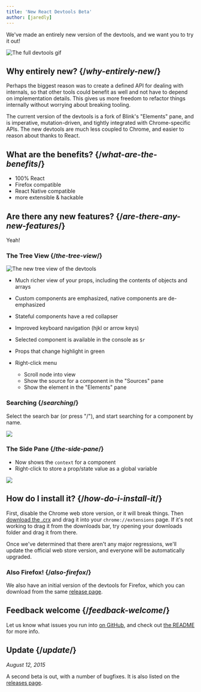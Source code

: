 ```yaml
---
title: 'New React Devtools Beta'
author: [jaredly]
---
```


We've made an entirely new version of the devtools, and we want you to try it
out!

![The full devtools gif](/images/blog/devtools-full.gif)

## Why entirely new? {/*why-entirely-new*/}

Perhaps the biggest reason was to create a defined API for dealing with
internals, so that other tools could benefit as well and not have to depend on
implementation details. This gives us more freedom to refactor things
internally without worrying about breaking tooling.

The current version of the devtools is a fork of Blink's "Elements" pane, and
is imperative, mutation-driven, and tightly integrated with Chrome-specific
APIs. The new devtools are much less coupled to Chrome, and easier to reason
about thanks to React.

## What are the benefits? {/*what-are-the-benefits*/}

- 100% React
- Firefox compatible
- React Native compatible
- more extensible & hackable

## Are there any new features? {/*are-there-any-new-features*/}

Yeah!

### The Tree View {/*the-tree-view*/}

![The new tree view of the devtools](/images/blog/devtools-tree-view.png)

- Much richer view of your props, including the contents of objects and arrays
- Custom components are emphasized, native components are de-emphasized
- Stateful components have a red collapser
- Improved keyboard navigation (hjkl or arrow keys)
- Selected component is available in the console as `$r`
- Props that change highlight in green
- Right-click menu

  - Scroll node into view
  - Show the source for a component in the "Sources" pane
  - Show the element in the "Elements" pane

### Searching {/*searching*/}

Select the search bar (or press "/"), and start searching for a component by
name.

![](/images/blog/devtools-search.gif)

### The Side Pane {/*the-side-pane*/}

- Now shows the `context` for a component
- Right-click to store a prop/state value as a global variable

![](/images/blog/devtools-side-pane.gif)

## How do I install it? {/*how-do-i-install-it*/}

First, disable the Chrome web store version, or it will break things. Then
[download the .crx](https://github.com/facebook/react-devtools/releases) and
drag it into your `chrome://extensions` page. If it's not working to drag it
from the downloads bar, try opening your downloads folder and drag it from
there.

Once we've determined that there aren't any major regressions, we'll update
the official web store version, and everyone will be automatically upgraded.

### Also Firefox! {/*also-firefox*/}

We also have an initial version of the devtools for Firefox, which you can
download from the same [release page](https://github.com/facebook/react-devtools/releases).

## Feedback welcome {/*feedback-welcome*/}

Let us know what issues you run into
[on GitHub](https://github.com/facebook/react-devtools/issues), and check out
[the README](https://github.com/facebook/react-devtools/tree/devtools-next)
for more info.

## Update {/*update*/}

_August 12, 2015_

A second beta is out, with a number of bugfixes. It is also listed on the
[releases page](https://github.com/facebook/react-devtools/releases).
